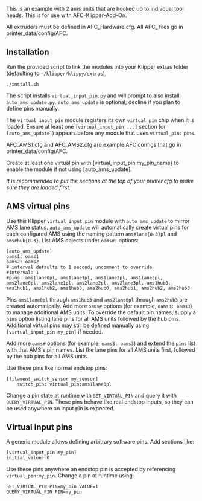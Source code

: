 This is an example with 2 ams units that are hooked up to indivdual tool heads. This is for use with AFC-Klipper-Add-On.

All extruders must be defined in AFC_Hardware.cfg. All AFC_ files go in printer_data/config/AFC.

## Installation

Run the provided script to link the modules into your Klipper extras folder (defaulting to `~/klipper/klippy/extras`):

```
./install.sh
```

The script installs `virtual_input_pin.py` and will prompt to also install `auto_ams_update.py`. `auto_ams_update` is optional; decline if you plan to define pins manually.

The `virtual_input_pin` module registers its own `virtual_pin` chip when it is
loaded. Ensure at least one `[virtual_input_pin ...]` section (or `[auto_ams_update]`) appears
before any module that uses `virtual_pin:` pins.

AFC_AMS1.cfg and AFC_AMS2.cfg are example AFC configs that go in
printer_data/config/AFC.

Create at least one virtual pin with [virtual_input_pin my_pin_name} to enable the module if not using [auto_ams_update].

*It is recommended to put the sections at the top of your printer.cfg to make sure they are loaded first.*

## AMS virtual pins


Use this Klipper `virtual_input_pin` module with `auto_ams_update` to
mirror AMS lane status. `auto_ams_update` will automatically create
virtual pins for each configured AMS using the naming pattern
`ams#lane{0-3}pl` and `ams#hub{0-3}`. List AMS objects under
`oams#:` options:

```
[auto_ams_update]
oams1: oams1
oams2: oams2
# interval defaults to 1 second; uncomment to override
#interval: 1
#pins: ams1lane0pl, ams1lane1pl, ams1lane2pl, ams1lane3pl, ams2lane0pl, ams2lane1pl, ams2lane2pl, ams2lane3pl, ams1hub0, ams1hub1, ams1hub2, ams1hub3, ams2hub0, ams2hub1, ams2hub2, ams2hub3
```

Pins `ams1lane0pl` through `ams1hub3` and `ams2lane0pl` through
`ams2hub3` are created automatically. Add more `oams#` options (for
example, `oams3: oams3`) to manage additional AMS units. To override the
default pin names, supply a `pins` option listing lane pins for all AMS
units followed by the hub pins. Additional virtual pins may still be
defined manually using `[virtual_input_pin my_pin]` if needed.





Add more `oams#` options (for example, `oams3: oams3`) and extend the
`pins` list with that AMS's pin names. List the lane pins for all AMS
units first, followed by the hub pins for all AMS units.


Use these pins like normal endstop pins:

```
[filament_switch_sensor my_sensor]
    switch_pin: virtual_pin:ams1lane0pl
```

Change a pin state at runtime with `SET_VIRTUAL_PIN` and query it with
`QUERY_VIRTUAL_PIN`. These pins behave like real endstop inputs, so they
can be used anywhere an input pin is expected.

## Virtual input pins

A generic module allows defining arbitrary software pins. Add sections like:

```
[virtual_input_pin my_pin]
initial_value: 0
```

Use these pins anywhere an endstop pin is accepted by referencing
`virtual_pin:my_pin`. Change a pin at runtime using:

```
SET_VIRTUAL_PIN PIN=my_pin VALUE=1
QUERY_VIRTUAL_PIN PIN=my_pin
```
